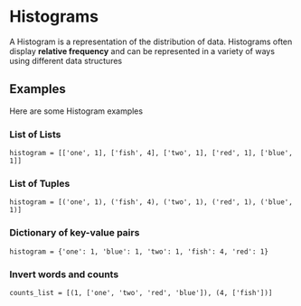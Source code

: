 # Histograms
A Histogram is a representation of the distribution of data. Histograms often display **relative frequency** and can be represented in a variety of ways using different data structures

## Examples
Here are some Histogram examples 
### List of Lists
```histogram = [['one', 1], ['fish', 4], ['two', 1], ['red', 1], ['blue', 1]]```

### List of Tuples
```histogram = [('one', 1), ('fish', 4), ('two', 1), ('red', 1), ('blue', 1)]```

### Dictionary of key-value pairs
```histogram = {'one': 1, 'blue': 1, 'two': 1, 'fish': 4, 'red': 1}```

### Invert words and counts
```counts_list = [(1, ['one', 'two', 'red', 'blue']), (4, ['fish'])]```
